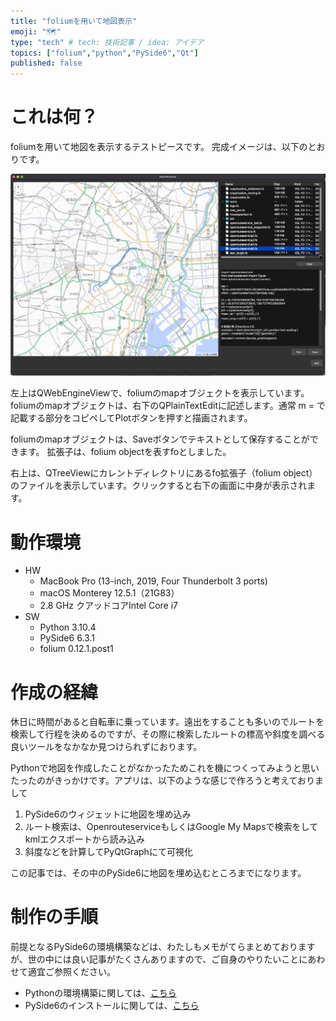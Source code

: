 ```yaml
---
title: "foliumを用いて地図表示"
emoji: "🗺️"
type: "tech" # tech: 技術記事 / idea: アイデア
topics: ["folium","python","PySide6","Qt"]
published: false
---
```


# これは何？

foliumを用いて地図を表示するテストピースです。
完成イメージは、以下のとおりです。


![](/images/2022-09-09-22-32-11.png)

左上はQWebEngineViewで、foliumのmapオブジェクトを表示しています。
foliumのmapオブジェクトは、右下のQPlainTextEditに記述します。通常 m = で記載する部分をコピペしてPlotボタンを押すと描画されます。

foliumのmapオブジェクトは、Saveボタンでテキストとして保存することができます。
拡張子は、folium objectを表すfoとしました。

右上は、QTreeViewにカレントディレクトリにあるfo拡張子（folium object）のファイルを表示しています。クリックすると右下の画面に中身が表示されます。

# 動作環境

- HW
  - MacBook Pro (13-inch, 2019, Four Thunderbolt 3 ports)
  - macOS Monterey 12.5.1（21G83）
  - 2.8 GHz クアッドコアIntel Core i7
- SW
  - Python 3.10.4
  - PySide6 6.3.1
  - folium 0.12.1.post1

# 作成の経緯


休日に時間があると自転車に乗っています。遠出をすることも多いのでルートを検索して行程を決めるのですが、その際に検索したルートの標高や斜度を調べる良いツールをなかなか見つけられずにおります。

Pythonで地図を作成したことがなかったためこれを機につくってみようと思いたったのがきっかけです。アプリは、以下のような感じで作ろうと考えておりまして

1. PySide6のウィジェットに地図を埋め込み
1. ルート検索は、OpenrouteserviceもしくはGoogle My Mapsで検索をしてkmlエクスポートから読み込み
1. 斜度などを計算してPyQtGraphにて可視化

この記事では、その中のPySide6に地図を埋め込むところまでになります。


# 制作の手順

前提となるPySide6の環境構築などは、わたしもメモがてらまとめておりますが、世の中には良い記事がたくさんありますので、ご自身のやりたいことにあわせて適宜ご参照ください。


- Pythonの環境構築に関しては、[こちら]()
- PySide6のインストールに関しては、[こちら]()



